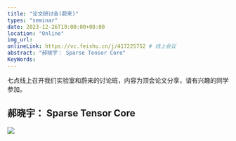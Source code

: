 ```yaml
---
title: "论文研讨会(蔚来)"
types: "seminar"
date: 2023-12-26T19:00:00+08:00
location: "Online"
img_url: 
onlineLink: https://vc.feishu.cn/j/417225752 # 线上会议
abstract: "郝晓宇： Sparse Tensor Core"
KeyWords:
---
```


七点线上召开我们实验室和蔚来的讨论班，内容为顶会论文分享，请有兴趣的同学参加。

## 郝晓宇： Sparse Tensor Core

![](https://pic.shaojiemike.top/shaojiemike/2023/12/2a61933507393481190abd347f5e05ad.png)